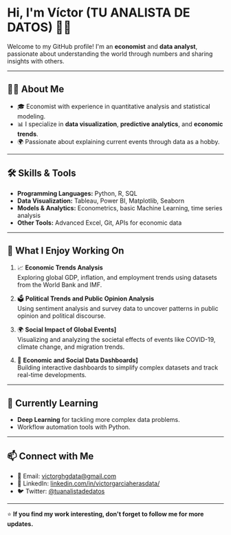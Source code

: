 # Hi, I'm Víctor (TU ANALISTA DE DATOS) 👋😁

Welcome to my GitHub profile! I'm an **economist** and **data analyst**, passionate about understanding the world through numbers and sharing insights with others.

---

## 🧑‍💻 About Me

- 🎓 Economist with experience in quantitative analysis and statistical modeling.  
- 📊 I specialize in **data visualization**, **predictive analytics**, and **economic trends**.  
- 🌍 Passionate about explaining current events through data as a hobby.  

---

## 🛠️ Skills & Tools

- **Programming Languages:** Python, R, SQL  
- **Data Visualization:** Tableau, Power BI, Matplotlib, Seaborn  
- **Models & Analytics:** Econometrics, basic Machine Learning, time series analysis  
- **Other Tools:** Advanced Excel, Git, APIs for economic data  

---

## 💼 What I Enjoy Working On

1. 📈 **Economic Trends Analysis**  
   Exploring global GDP, inflation, and employment trends using datasets from the World Bank and IMF.

2. 🗳️ **Political Trends and Public Opinion Analysis**  
   Using sentiment analysis and survey data to uncover patterns in public opinion and political discourse.  

3. 🌍 **Social Impact of Global Events]**  
   Visualizing and analyzing the societal effects of events like COVID-19, climate change, and migration trends.

4. 🔮 **Economic and Social Data Dashboards]**  
   Building interactive dashboards to simplify complex datasets and track real-time developments.

---

## 🌱 Currently Learning

- **Deep Learning** for tackling more complex data problems.  
- Workflow automation tools with Python.  

---

## 📫 Connect with Me

- 💌 Email: [victorghgdata@gmail.com](mailto:victorghgdata@gmail.com)  
- 💼 LinkedIn: [linkedin.com/in/victorgarciaherasdata/](https://www.linkedin.com/in/victorgarciaherasdata/)
- 🐦 Twitter: [@tuanalistadedatos](https://www.instagram.com/tuanalistadedatos/)

---

⭐️ **If you find my work interesting, don't forget to follow me for more updates.**

